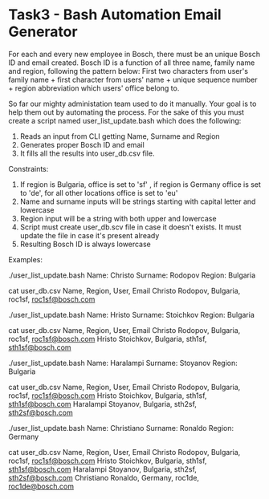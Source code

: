 # Task3 - Bash Automation Email Generator

For each and every new employee in Bosch, there must be an unique Bosch ID and email created. 
Bosch ID is a function of all three name, family name and region, following the pattern below:
First two characters from user's family name + first character from users' name + unique sequence number + region abbreviation which users' office belong to. 

So far our mighty administation team used to do it manually. Your goal is to help them out by automating the process.
For the sake of this you must create a script named user_list_update.bash which does the following: 
1. Reads an input from CLI getting Name, Surname and Region
2. Generates proper Bosch ID and email
3. It fills all the results into user_db.csv file. 

Constraints:
1. If region is Bulgaria, office is set to 'sf' , if region is Germany office is set to 'de', for all other locations office is set to 'eu' 
2. Name and surname inputs will be strings starting with capital letter and lowercase
3. Region input will be a string with both upper and lowercase   
4. Script must create user_db.scv file in case it doesn't exists. It must update the file in case it's present already
5. Resulting Bosch ID is always lowercase


Examples:
 
./user_list_update.bash
Name: Christo
Surname: Rodopov
Region: Bulgaria

cat user_db.csv
Name, Region, User, Email
Christo Rodopov, Bulgaria, roc1sf, roc1sf@bosch.com

./user_list_update.bash
Name: Hristo
Surname: Stoichkov
Region: Bulgaria

cat user_db.csv
Name, Region, User, Email
Christo Rodopov, Bulgaria, roc1sf, roc1sf@bosch.com
Hristo Stoichkov, Bulgaria, sth1sf, sth1sf@bosch.com

./user_list_update.bash
Name: Haralampi
Surname: Stoyanov
Region: Bulgaria

cat user_db.csv
Name, Region, User, Email
Christo Rodopov, Bulgaria, roc1sf, roc1sf@bosch.com
Hristo Stoichkov, Bulgaria, sth1sf, sth1sf@bosch.com
Haralampi Stoyanov, Bulgaria, sth2sf, sth2sf@bosch.com

./user_list_update.bash
Name: Christiano
Surname: Ronaldo
Region: Germany

cat user_db.csv
Name, Region, User, Email
Christo Rodopov, Bulgaria, roc1sf, roc1sf@bosch.com
Hristo Stoichkov, Bulgaria, sth1sf, sth1sf@bosch.com
Haralampi Stoyanov, Bulgaria, sth2sf, sth2sf@bosch.com
Christiano Ronaldo, Germany, roc1de, roc1de@bosch.com
